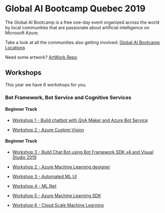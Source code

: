 # Global AI Bootcamp Quebec 2019

The Global AI Bootcamp is a free one-day event organized across the world by local communities that are passionate about artificial intelligence on Microsoft Azure.

Take a look at all the communities also getting involved: [Global AI Bootcamp Locations](https://globalai.community/global-ai-bootcamp/)

Need some artwork? [ArtWork Repo](https://github.com/GlobalAICommunity/Artwork)


## Workshops
This year we have 6 workshops for you.

### Bot Framework, Bot Service and Cognitive Services

#### Beginner Track

- [Workshop 1 - Build chatbot with QnA Maker and Azure Bot Service](https://github.com/hinault/Workshop-BotFramework)

- [Workshop 2 - Azure Custom Vision](https://github.com/GlobalAICommunity/Workshop-CustomVisionAITools)

#### Beginner Track

- [Workshop 3 - Build Chat Bot using Bot Framework SDK v4 and Visual Studio 2019](https://github.com/hinault/Workshop-BotFramework)

- [Workshop 2 - Azure Machine Learning designer](https://github.com/GlobalAICommunity/Workshop-VisualInterfaceAzureMLSWine)
- [Workshop 3 - Automated ML UI](https://github.com/GlobalAICommunity/Workshop-VisualInterfaceAutoMLWine)
- [Workshop 4 - ML.Net](https://github.com/GlobalAICommunity/Workshop-MLNet)
- [Workshop 5 - Azure Machine Learning SDK](https://github.com/GlobalAICommunity/Workshop-AMLS)
- [Workshop 6 - Cloud Scale Machine Learning](https://github.com/cloudscaleml/workshop)


